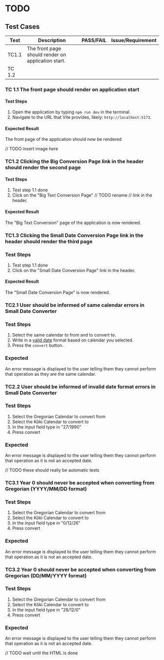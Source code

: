 # TODO

## Test Cases

| Test | Description               | PASS/FAIL | Issue/Requirement |
|------|---------------------------|------------------|-----------|
| TC1.1 | The front page should render on application start. |    |  |
| TC 1.2 | |    |  |

### TC 1.1 The front page should render on application start

#### Test Steps

1. Open the application by typing `npm run dev` in the terminal.
2. Navigate to the URL that Vite provides, likely: `http://localhost:5173`.

#### Expected Result

The front page of the application should now be rendered

// TODO insert image here

### TC1.2 Clicking the Big Conversion Page link in the header should render the second page

#### Test Steps

1. Test step 1.1 done
2. Click on the "Big Text Conversion Page" // TODO rename // link in the header.

#### Expected Result

The "Big Text Conversion" page of the application is now rendered.

### TC1.3 Clicking the Small Date Conversion Page link in the header should render the third page

### Test Steps

1. Test step 1.1 done
2. Click on the "Small Date Conversion Page"  link in the header.

#### Expected Result

The "Small Date Conversion Page" is now rendered.

### TC2.1 User should be informed of same calendar errors in Small Date Converter

### Test Steps

1. Select the same calendar to from and to convert to.
2. Write in a [valid date](https://github.com/IchanP/L3-DateConverter/issues/4) format based on calendar you selected.
3. Press the `convert` button.

### Expected

An error message is displayed to the user telling them they cannot perform that operation as they are the same calendar.

### TC2.2 User should be informed of invalid date format errors in Small Date Converter

### Test Steps

1. Select the Gregorian Calendar to convert from
2. Select the Kõki Calendar to convert to
3. In the input field type in "27/1990"
4. Press convert

### Expected

An error message is displayed to the user telling them they cannot perform that operation as it is not an accepted date.

// TODO these should really be automatic tests

### TC3.1 Year 0 should never be accepted when converting from Gregorian (YYYY/MM/DD format)

### Test Steps

1. Select the Gregorian Calendar to convert from
2. Select the Kõki Calendar to convert to
3. In the input field type in "0/12/26"
4. Press convert

### Expected

An error message is displayed to the user telling them they cannot perform that operation as it is not an accepted date.

### TC3.2 Year 0 should never be accepted when converting from Gregorian (DD/MM/YYYY format)

### Test Steps

1. Select the Gregorian Calendar to convert from
2. Select the Kõki Calendar to convert to
3. In the input field type in "26/12/0"
4. Press convert

### Expected

An error message is displayed to the user telling them they cannot perform that operation as it is not an accepted date.

// TODO wait until the HTML is done
